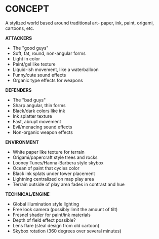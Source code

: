 # CONCEPT #

A stylized world based around traditional art- paper, ink, paint, origami, cartoons, etc.


**ATTACKERS**
  * The "good guys"
  * Soft, fat, round, non-angular forms
  * Light in color
  * Paint/gel like texture
  * Liquid-ish movement, like a waterballoon
  * Funny/cute sound effects
  * Organic type effects for weapons

**DEFENDERS**
  * The "bad guys"
  * Sharp angular, thin forms
  * Black/dark colors like ink
  * Ink splatter texture
  * Fast, abrupt movement
  * Evil/menacing sound effects
  * Non-organic weapon effects

**ENVIRONMENT**
  * White paper like texture for terrain
  * Origami/papercraft style trees and rocks
  * Looney Tunes/Hanna-Barbera style skybox
  * Ocean of paint that cycles color
  * Black ink splats under tower placement
  * Lightning centralized on map play area
  * Terrain outside of play area fades in contrast and hue


**TECHNICAL/ENGINE**
  * Global illumination style lighting
  * Free look camera (possibly limit the amount of tilt)
  * Fresnel shader for paint/ink materials
  * Depth of field effect possible?
  * Lens flare (steal design from old cartoon)
  * Skybox rotation (360 degrees over several minutes)